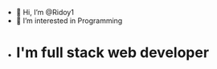 - 👋 Hi, I’m @Ridoy1
- 👀 I’m interested in Programming
- # I'm full stack web developer
<!---
Ridoy1/Ridoy1 is a ✨ special ✨ repository because its `README.md` (this file) appears on your GitHub profile.
You can click the Preview link to take a look at your changes.
--->
